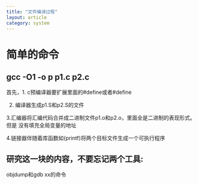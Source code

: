 ```yaml
---
title: "文件编译过程"
layout: article
category: system
---
```


# 简单的命令

## gcc -O1 -o p p1.c p2.c
首先，1. c预编译器要扩展里面的#define<file>或者#define

2. 编译器生成p1.S和p2.S的文件

3.汇编器将汇编代码合并成二进制文件p1.o和p2.o，里面全是二进制的表现形式。但是
没有填充全局变量的地址

4.链接器伴随着库函数如(printf)将两个目标文件生成一个可执行程序

## 研究这一块的内容，不要忘记两个工具:

objdump和gdb xx的命令
